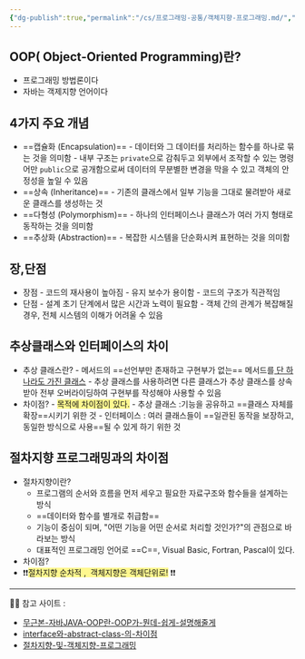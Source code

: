 ```yaml
---
{"dg-publish":true,"permalink":"/cs/프로그래밍-공통/객체지향-프로그래밍.md/","dgPassFrontmatter":true,"noteIcon":""}
---
```


## OOP( Object-Oriented Programming)란?

- 프로그래밍 방법론이다
- 자바는 객제지향 언어이다

## 4가지 주요 개념
- ==캡슐화 (Encapsulation)==
		- 데이터와 그 데이터를 처리하는 함수를 하나로 묶는 것을 의미함
		- 내부 구조는 `private`으로 감춰두고 외부에서 조작할 수 있는 명령어만 `public`으로 공개함으로써 데이터의 무분별한 변경을 막을 수 있고 객체의 안정성을 높일 수 있음
- ==상속 (Inheritance)==
		- 기존의 클래스에서 일부 기능을 그대로 물려받아 새로운 클래스를 생성하는 것
- ==다형성 (Polymorphism)==
		- 하나의 인터페이스나 클래스가 여러 가지 형태로 동작하는 것을 의미함
- ==추상화 (Abstraction)==
		- 복잡한 시스템을 단순화시켜 표현하는 것을 의미함

## 장,단점
- 장점
		- 코드의 재사용이 높아짐
		- 유지 보수가 용이함
		- 코드의 구조가 직관적임
- 단점
		- 설계 초기 단계에서 많은 시간과 노력이 필요함
		- 객체 간의 관계가 복잡해질 경우, 전체 시스템의 이해가 어려울 수 있음

## 추상클래스와 인터페이스의 차이
- 추상 클래스란?
		- 메서드의 ==선언부만 존재하고 구현부가 없는== 메서드를<u> 단 하나라도 가진 클래스</u>
		- 추상 클래스를 사용하려면 다른 클래스가 추상 클래스를 상속받아 전부 오버라이딩하여 구현부를 작성해야 사용할 수 있음 
- 차이점?
		- <span style="background:#fff88f">목적에 차이점이 있다.</span>
		- 추상 클래스 :기능을 공유하고 ==클래스 자체를 확장==시키기 위한 것
		- 인터페이스 : 여러 클래스들이 ==일관된 동작을 보장하고, 동일한 방식으로 사용==될 수 있게 하기 위한 것



## 절차지향 프로그래밍과의 차이점
- 절차지향이란?
	- 프로그램의 순서와 흐름을 먼저 세우고 필요한 자료구조와 함수들을 설계하는 방식
	- ==데이터와 함수를 별개로 취급함==
	- 기능이 중심이 되며, "어떤 기능을 어떤 순서로 처리할 것인가?"의 관점으로 바라보는 방식
	- 대표적인 프로그래밍 언어로 ==C==, Visual Basic, Fortran, Pascal이 있다.
- 차이점?
- ❗❗<span style="background:#fff88f">절차지향 순차적 ,  객체지향은 객체단위로!</span> ❗❗




---
🙋‍♀️ 참고 사이트 : 

- [무근본-자바JAVA-OOP란-OOP가-뭔데-쉽게-설명해줄게](https://sangki19.tistory.com/entry/%EB%AC%B4%EA%B7%BC%EB%B3%B8-%EC%9E%90%EB%B0%94JAVA-OOP%EB%9E%80-OOP%EA%B0%80-%EB%AD%94%EB%8D%B0-%EC%89%BD%EA%B2%8C-%EC%84%A4%EB%AA%85%ED%95%B4%EC%A4%84%EA%B2%8C)
- [interface와-abstract-class-의-차이점](https://www.inflearn.com/community/questions/236439/interface%EC%99%80-abstract-class-%EC%9D%98-%EC%B0%A8%EC%9D%B4%EC%A0%90?srsltid=AfmBOooSFR2hH8X041UpyvriTsFGg5RTXfGuD5mTDrZABYS_DdTSXm0b)
- [절차지향-및-객체지향-프로그래밍](https://velog.io/@goblin820/%EC%A0%88%EC%B0%A8%EC%A7%80%ED%96%A5-%EB%B0%8F-%EA%B0%9D%EC%B2%B4%EC%A7%80%ED%96%A5-%ED%94%84%EB%A1%9C%EA%B7%B8%EB%9E%98%EB%B0%8D)
